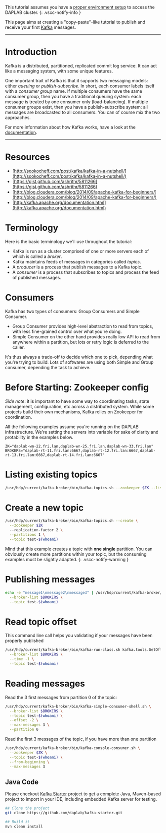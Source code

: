 
This tutorial assumes you have a [proper environment setup](getting_started.md)
to access the DAPLAB cluster.
{: .vscc-notify-info }

This page aims at creating a "copy-paste"-like tutorial to publish and receive your first
[Kafka](https://kafka.apache.org) messages.

-----------------------------------------------------
# Introduction

Kafka is a distributed, partitioned, replicated commit log service. It can act like a messaging system, with
some unique features.

One important trait of Kafka is that it supports two messaging models: either _queuing_ or _publish-subscribe_.
In short, each consumer labels itself with a _consumer group_ name. If multiple consumers have the same consumer
group, then you have a traditional queuing system: each message is treated by one consumer only (load-balancing).
If multiple consumer groups exist, then you have a publish-subscribe system: all messages are broadcasted to all
consumers. You can of course mix the two approaches.

For more information about how Kafka works, have a look at the [documentation](http://kafka.apache.org/documentation.html#introduction).

-----------------------------------------------------


# Resources

* [http://sookocheff.com/post/kafka/kafka-in-a-nutshell/](http://sookocheff.com/post/kafka/kafka-in-a-nutshell/)
* [https://gist.github.com/ashrithr/5811266](https://gist.github.com/ashrithr/5811266)
* [http://blog.cloudera.com/blog/2014/09/apache-kafka-for-beginners/](http://blog.cloudera.com/blog/2014/09/apache-kafka-for-beginners/)
* [http://kafka.apache.org/documentation.html](http://kafka.apache.org/documentation.html)

# Terminology

Here is the basic terminology we'll use throughout the tutorial:

- Kafka is run as a cluster comprised of one or more servers each of which is called a _broker_.
- Kafka maintains feeds of messages in categories called _topics_.
- A _producer_ is a process that publish messages to a Kafka topic.
- A _consumer_ is a process that subscribes to topics and process the feed of published messages.


# Consumers

Kafka has two types of consumers: Group Consumers and Simple Consumer.

* Group Consumer provides high-level abstraction to read from topics, with less
  fine-grained control over what you're doing.
* Simple Consumer on the other hand provides really low API to read from anywhere within
  a partition, but lots or retry logic is deferred to the caller.

It's thus always a trade-off to decide which one to pick, depending what you're trying
to build. Lots of softwares are using both Simple and Group consumer,
depending the task to achieve.

# Before Starting: Zookeeper config

_Side note_: it is important to have some way to coordinating tasks, state management, configuration, etc across a distributed system.
While some projects build their own mechanisms, Kafka relies on Zookeeper for coordination.

All the following examples assume you're running on the DAPLAB infrastructure.
We're setting the servers into variable for sake of clarity and
protability in the examples below.

```
ZK="daplab-wn-22.fri.lan,daplab-wn-25.fri.lan,daplab-wn-33.fri.lan"
BROKERS="daplab-rt-11.fri.lan:6667,daplab-rt-12.fri.lan:6667,daplab-rt-13.fri.lan:6667,daplab-rt-14.fri.lan:6667"
```

# Listing existing topics

```bash
/usr/hdp/current/kafka-broker/bin/kafka-topics.sh --zookeeper $ZK --list
```

# Create a new topic

```bash
/usr/hdp/current/kafka-broker/bin/kafka-topics.sh --create \
  --zookeeper $ZK
  --replication-factor 2 \
  --partitions 1 \
  --topic test-$(whoami)
```

Mind that this example creates a topic with **one single** partition.
You can obviously create more partitions within your topic, but the consuming examples
must be slightly adapted.
{: .vscc-notify-warning }

# Publishing messages

```bash
echo -e "message1\nmessage2\nmessage3" | /usr/hdp/current/kafka-broker/bin/kafka-console-producer.sh \
  --broker-list $BROKERS \
  --topic test-$(whoami)
```

# Read topic offset

This command line call helps you validating if your messages have been properly published

```bash
/usr/hdp/current/kafka-broker/bin/kafka-run-class.sh kafka.tools.GetOffsetShell \
  --broker-list $BROKERS \
  --time -1 \
  --topic test-$(whoami)
```

# Reading messages

Read the 3 first messages from partition 0 of the topic:

```bash
/usr/hdp/current/kafka-broker/bin/kafka-simple-consumer-shell.sh \
  --broker-list $BROKERS \
  --topic test-$(whoami) \
  --offset -2 \
  --max-messages 3 \
  --partition 0
```

Read the first 3 messages of the topic, if you have more than one partition

```bash
/usr/hdp/current/kafka-broker/bin/kafka-console-consumer.sh \
  --zookeeper $ZK \
  --topic test-$(whoami) \
  --from-beginning \
  --max-messages 3
```

## Java Code

Please checkout [Kafka Starter](https://github.com/daplab/kafka-starter) project
to get a complete Java, Maven-based project to import in your IDE, including
embedded Kafka server for testing.

```bash
## Clone the project
git clone https://github.com/daplab/kafka-starter.git

## Build it
mvn clean install
```


<!--
# New Consumer API

http://www.confluent.io/blog/tutorial-getting-started-with-the-new-apache-kafka-0.9-consumer-client

org.apache.kafka.clients.consumer.CommitFailedException: Commit cannot be completed due to group rebalance
  at org.apache.kafka.clients.consumer.internals.ConsumerCoordinator$OffsetCommitResponseHandler.handle(ConsumerCoordinator.java:552) ~[kafka-clients-0.9.0.1.jar:na]

Long message processing time and consumer liveness

i.e. use pause and resume.

Mind threads.-->
